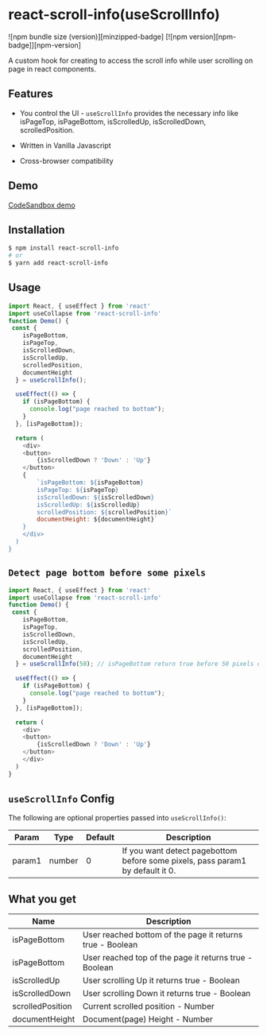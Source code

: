 # react-scroll-info(useScrollInfo)

![npm bundle size (version)][minzipped-badge]
[![npm version][npm-badge]][npm-version]

A custom hook for creating to access the scroll info while user scrolling on page in react components.

## Features

- You control the UI - `useScrollInfo` provides the necessary info like isPageTop, isPageBottom, isScrolledUp, isScrolledDown, scrolledPosition.

- Written in Vanilla Javascript

- Cross-browser compatibility

## Demo

[CodeSandbox demo](https://316pc.csb.app/)

## Installation

```bash
$ npm install react-scroll-info
# or
$ yarn add react-scroll-info
```

## Usage

```js
import React, { useEffect } from 'react'
import useCollapse from 'react-scroll-info'
function Demo() {
 const {
    isPageBottom,
    isPageTop,
    isScrolledDown,
    isScrolledUp,
    scrolledPosition,
    documentHeight
  } = useScrollInfo();

  useEffect(() => {
    if (isPageBottom) {
      console.log("page reached to bottom");
    }
  }, [isPageBottom]);

  return (
    <div>
    <button>
        {isScrolledDown ? 'Down' : 'Up'}
    </button>
    {
        `isPageBottom: ${isPageBottom}
        isPageTop: ${isPageTop}
        isScrolledDown: ${isScrolledDown}
        isScrolledUp: ${isScrolledUp}
        scrolledPosition: ${scrolledPosition}`
        documentHeight: ${documentHeight}`
    }
    </div>
  )
}
```
## `Detect page bottom before some pixels`

```js
import React, { useEffect } from 'react'
import useCollapse from 'react-scroll-info'
function Demo() {
 const {
    isPageBottom,
    isPageTop,
    isScrolledDown,
    isScrolledUp,
    scrolledPosition,
    documentHeight
  } = useScrollInfo(50); // isPageBottom return true before 50 pixels of page bootm.

  useEffect(() => {
    if (isPageBottom) {
      console.log("page reached to bottom");
    }
  }, [isPageBottom]);

  return (
    <div>
    <button>
        {isScrolledDown ? 'Down' : 'Up'}
    </button>
    </div>
  )
}
```

## `useScrollInfo` Config

The following are optional properties passed into `useScrollInfo()`:


| Param                 | Type     | Default                        | Description                                                                                                                                         |
| -------------------- | -------- | ------------------------------ | --------------------------------------------------------------------------------------------------------------------------------------------------- |
| param1           | number  | 0                    | If you want detect pagebottom before some pixels, pass param1 by default it 0.                                                                                                                |


## What you get

| Name             | Description                                                                                                 |
| ---------------- | ----------------------------------------------------------------------------------------------------------- |
| isPageBottom | User reached bottom of the page it returns true - Boolean                       |
| isPageBottom   | User reached top of the page it returns true - Boolean              |
| isScrolledUp       | User scrolling Up it returns true -    Boolean                                  |
| isScrolledDown      | User scrolling Down it returns true -    Boolean                                                          |
| scrolledPosition      | Current scrolled position - Number
| documentHeight      | Document(page) Height - Number